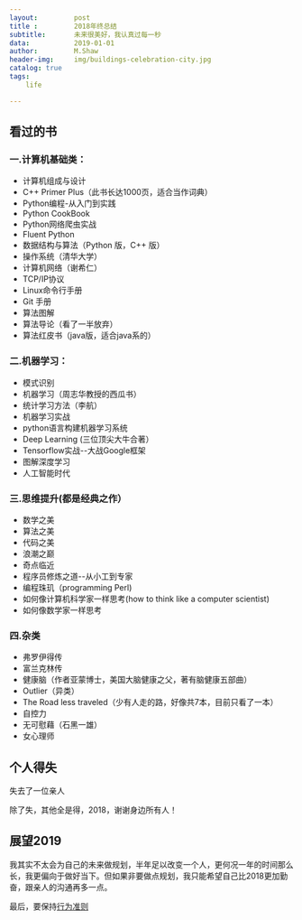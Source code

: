 ```yaml
---
layout:         post
title :         2018年终总结
subtitle:       未来很美好，我认真过每一秒
data:           2019-01-01
author:         M.Shaw
header-img:     img/buildings-celebration-city.jpg
catalog: true
tags:
    life

---
```




## 看过的书
### 一.计算机基础类：
* 计算机组成与设计
* C++ Primer Plus（此书长达1000页，适合当作词典）
* Python编程-从入门到实践
* Python CookBook
* Python网络爬虫实战
* Fluent Python
* 数据结构与算法（Python 版，C++ 版）
* 操作系统（清华大学）
* 计算机网络（谢希仁）
* TCP/IP协议
* Linux命令行手册
* Git 手册
* 算法图解
* 算法导论（看了一半放弃）
* 算法红皮书（java版，适合java系的）

### 二.机器学习：
* 模式识别
* 机器学习（周志华教授的西瓜书）
* 统计学习方法（李航）
* 机器学习实战
* python语言构建机器学习系统
* Deep Learning (三位顶尖大牛合著）
* Tensorflow实战--大战Google框架
* 图解深度学习
* 人工智能时代

### 三.思维提升(都是经典之作）
* 数学之美
* 算法之美
* 代码之美
* 浪潮之巅
* 奇点临近
* 程序员修炼之道--从小工到专家
* 编程珠玑（programming Perl)
* 如何像计算机科学家一样思考(how to think like a computer scientist)
* 如何像数学家一样思考


### 四.杂类
* 弗罗伊得传
* 富兰克林传
* 健康脑（作者亚蒙博士，美国大脑健康之父，著有脑健康五部曲）
* Outlier（异类）
* The Road less traveled（少有人走的路，好像共7本，目前只看了一本）
* 自控力
* 无可慰藉（石黑一雄）
* 女心理师



## 个人得失
失去了一位亲人

除了失，其他全是得，2018，谢谢身边所有人！

## 展望2019
我其实不太会为自己的未来做规划，半年足以改变一个人，更何况一年的时间那么长，我更偏向于做好当下。但如果非要做点规划，我只能希望自己比2018更加勤奋，跟亲人的沟通再多一点。

最后，要保持[行为准则](https://chinarush.github.io/2018/01/04/2018%E8%A1%8C%E4%B8%BA%E5%87%86%E5%88%99/)







